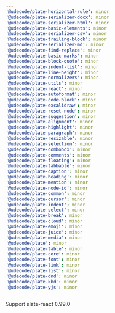 ```yaml
---
'@udecode/plate-horizontal-rule': minor
'@udecode/plate-serializer-docx': minor
'@udecode/plate-serializer-html': minor
'@udecode/plate-basic-elements': minor
'@udecode/plate-serializer-csv': minor
'@udecode/plate-trailing-block': minor
'@udecode/plate-serializer-md': minor
'@udecode/plate-find-replace': minor
'@udecode/plate-basic-marks': minor
'@udecode/plate-block-quote': minor
'@udecode/plate-indent-list': minor
'@udecode/plate-line-height': minor
'@udecode/plate-normalizers': minor
'@udecode/plate-utils': minor
'@udecode/slate-react': minor
'@udecode/plate-autoformat': minor
'@udecode/plate-code-block': minor
'@udecode/plate-excalidraw': minor
'@udecode/plate-reset-node': minor
'@udecode/plate-suggestion': minor
'@udecode/plate-alignment': minor
'@udecode/plate-highlight': minor
'@udecode/plate-paragraph': minor
'@udecode/plate-resizable': minor
'@udecode/plate-selection': minor
'@udecode/plate-combobox': minor
'@udecode/plate-comments': minor
'@udecode/plate-floating': minor
'@udecode/plate-tabbable': minor
'@udecode/plate-caption': minor
'@udecode/plate-heading': minor
'@udecode/plate-mention': minor
'@udecode/plate-node-id': minor
'@udecode/plate-common': minor
'@udecode/plate-cursor': minor
'@udecode/plate-indent': minor
'@udecode/plate-select': minor
'@udecode/plate-break': minor
'@udecode/plate-cloud': minor
'@udecode/plate-emoji': minor
'@udecode/plate-juice': minor
'@udecode/plate-media': minor
'@udecode/plate': minor
'@udecode/plate-table': minor
'@udecode/plate-core': minor
'@udecode/plate-font': minor
'@udecode/plate-link': minor
'@udecode/plate-list': minor
'@udecode/plate-dnd': minor
'@udecode/plate-kbd': minor
'@udecode/plate-yjs': minor
---
```


Support slate-react 0.99.0

